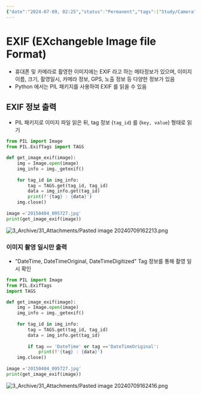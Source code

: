 ```yaml
---
{"date":"2024-07-09, 02:25","status":"Permanent","tags":["Study/Camera"],"aliases":["시간 동기화","TimeSync"],"keywords":null,"related notes":null,"reference":null,"author":null,"url":null,"dg-publish":true,"permalink":"/1-area/11-study/111-coding/python-exif/","dgPassFrontmatter":true}
---
```


# EXIF (EXchangeble Image file Format)
- 휴대폰 및 카메라로 촬영한 이미지에는 EXIF 라고 하는 메타정보가 있으며, 이미지 이름, 크기, 촬영일시, 카메라 정보, GPS, 노출 정보 등 다양한 정보가 있음
- Python 에서는 PIL 패키지를 사용하여 EXIF 를 읽을 수 있음

## EXIF 정보 출력
- PIL 패키지로 이미지 파일 읽은 뒤, tag 정보 (`tag_id`) 를 (`key, value`) 형태로 읽기

```python
from PIL import Image 
from PIL.ExifTags import TAGS 

def get_image_exif(image): 
	img = Image.open(image) 
	img_info = img._getexif() 
	
	for tag_id in img_info: 
		tag = TAGS.get(tag_id, tag_id) 
		data = img_info.get(tag_id) 
		print(f'{tag} : {data}') 
	img.close() 
	
image ='20150404_095727.jpg' 
print(get_image_exif(image))
```

![3_Archive/31_Attachments/Pasted image 20240709162213.png](/img/user/3_Archive/31_Attachments/Pasted%20image%2020240709162213.png)

### 이미지 촬영 일시만 출력
- "DateTime, DateTimeOriginal, DateTimeDigitized" Tag 정보를 통해 촬영 일시 확인

```python
from PIL import Image 
from PIL.ExifTags 
import TAGS 

def get_image_exif(image): 
	img = Image.open(image) 
	img_info = img._getexif() 
	
	for tag_id in img_info:
		tag = TAGS.get(tag_id, tag_id) 
		data = img_info.get(tag_id) 
		
		if tag == 'DateTime' or tag =='DateTimeOriginal': 
			print(f'{tag} : {data}') 
	img.close()
	
image ='20150404_095727.jpg' 
print(get_image_exif(image))
```

![3_Archive/31_Attachments/Pasted image 20240709162416.png](/img/user/3_Archive/31_Attachments/Pasted%20image%2020240709162416.png)


